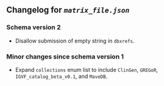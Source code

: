 ## Changelog for *`matrix_file.json`*

### Schema version 2

* Disallow submission of empty string in `dbxrefs`.

### Minor changes since schema version 1

* Expand `collections` enum list to include `ClinGen`, `GREGoR`, `IGVF_catalog_beta_v0.1`, and `MaveDB`.
